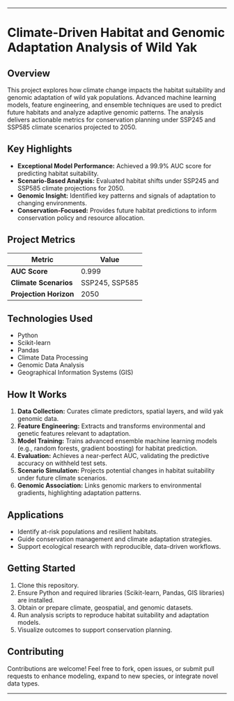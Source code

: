 
***

# Climate-Driven Habitat and Genomic Adaptation Analysis of Wild Yak

## Overview

This project explores how climate change impacts the habitat suitability and genomic adaptation of wild yak populations. Advanced machine learning models, feature engineering, and ensemble techniques are used to predict future habitats and analyze adaptive genomic patterns. The analysis delivers actionable metrics for conservation planning under SSP245 and SSP585 climate scenarios projected to 2050.



## Key Highlights

- **Exceptional Model Performance:** Achieved a 99.9% AUC score for predicting habitat suitability.
- **Scenario-Based Analysis:** Evaluated habitat shifts under SSP245 and SSP585 climate projections for 2050.
- **Genomic Insight:** Identified key patterns and signals of adaptation to changing environments.
- **Conservation-Focused:** Provides future habitat predictions to inform conservation policy and resource allocation.

## Project Metrics

| Metric                         | Value            |
|------------------------------- |------------------|
| **AUC Score**                  | 0.999            |
| **Climate Scenarios**          | SSP245, SSP585   |
| **Projection Horizon**         | 2050             |

## Technologies Used

- Python
- Scikit-learn
- Pandas
- Climate Data Processing
- Genomic Data Analysis
- Geographical Information Systems (GIS)

## How It Works

1. **Data Collection:** Curates climate predictors, spatial layers, and wild yak genomic data.
2. **Feature Engineering:** Extracts and transforms environmental and genetic features relevant to adaptation.
3. **Model Training:** Trains advanced ensemble machine learning models (e.g., random forests, gradient boosting) for habitat prediction.
4. **Evaluation:** Achieves a near-perfect AUC, validating the predictive accuracy on withheld test sets.
5. **Scenario Simulation:** Projects potential changes in habitat suitability under future climate scenarios.
6. **Genomic Association:** Links genomic markers to environmental gradients, highlighting adaptation patterns.

## Applications

- Identify at-risk populations and resilient habitats.
- Guide conservation management and climate adaptation strategies.
- Support ecological research with reproducible, data-driven workflows.

## Getting Started

1. Clone this repository.
2. Ensure Python and required libraries (Scikit-learn, Pandas, GIS libraries) are installed.
3. Obtain or prepare climate, geospatial, and genomic datasets.
4. Run analysis scripts to reproduce habitat suitability and adaptation models.
5. Visualize outcomes to support conservation planning.

## Contributing

Contributions are welcome! Feel free to fork, open issues, or submit pull requests to enhance modeling, expand to new species, or integrate novel data types.


***

